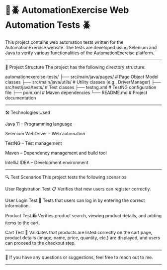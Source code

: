 # 🚀🪲 **AutomationExercise Web Automation Tests** 🪲

This project contains web automation tests written for the AutomationExercise website. The tests are developed using Selenium and Java to verify various functionalities of the AutomationExercise platform.

---

📁 Project Structure
The project has the following directory structure:

automationexercise-tests/
├── src/main/java/pages/      # Page Object Model classes
├── src/main/java/utils/      # Utility classes (e.g., DriverManager)
├── src/test/java/tests/      # Test classes
├── testng.xml                # TestNG configuration file
├── pom.xml                   # Maven dependencies
└── README.md                 # Project documentation


---


🛠 Technologies Used

Java 11 – Programming language

Selenium WebDriver – Web automation

TestNG – Test management

Maven – Dependency management and build tool

IntelliJ IDEA – Development environment


---


🔍 Test Scenarios
This project tests the following scenarios:

User Registration Test 📋
Verifies that new users can register correctly.

User Login Test 🔐
Tests that users can log in by entering the correct information.

Product Test 🛍
Verifies product search, viewing product details, and adding items to the cart.

Cart Test 🛒
Validates that products are listed correctly on the cart page, product details (image, name, price, quantity, etc.) are displayed, and users can proceed to the checkout step.

---

💬 
If you have any questions or suggestions, feel free to reach out to me.

---
